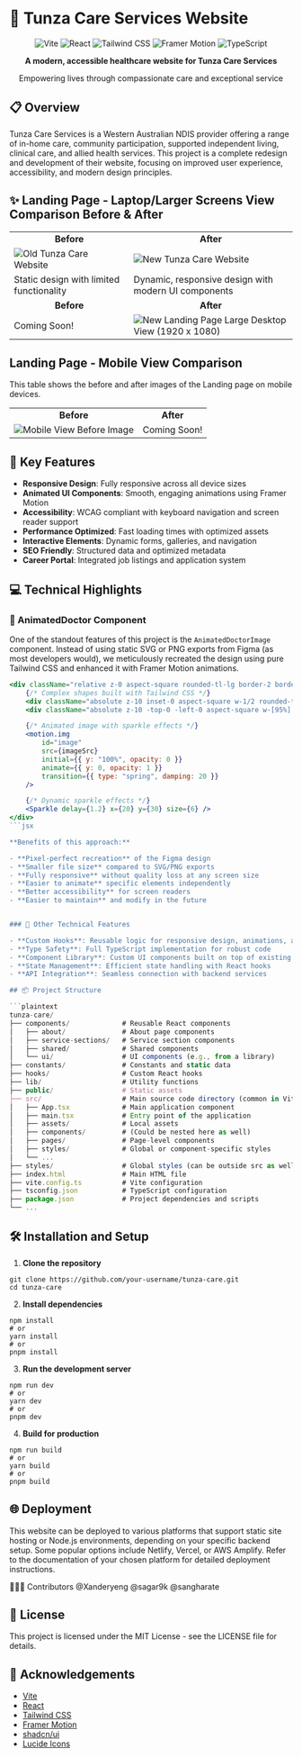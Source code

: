 # 🌟 Tunza Care Services Website

<div align="center">
    <img src="https://img.shields.io/badge/Vite-646CFF?style=for-the-badge&logo=vite&logoColor=white" alt="Vite" />
    <img src="https://img.shields.io/badge/React-61DAFB?style=for-the-badge&logo=react&logoColor=black" alt="React" />
    <img src="https://img.shields.io/badge/Tailwind_CSS-38B2AC?style=for-the-badge&logo=tailwind-css&logoColor=white" alt="Tailwind CSS" />
    <img src="https://img.shields.io/badge/Framer_Motion-0055FF?style=for-the-badge&logo=framer&logoColor=white" alt="Framer Motion" />
    <img src="https://img.shields.io/badge/TypeScript-3178C6?style=for-the-badge&logo=typescript&logoColor=white" alt="TypeScript" />
</div>

<div align="center">
    <p><strong>A modern, accessible healthcare website for Tunza Care Services</strong></p>
    <p>Empowering lives through compassionate care and exceptional service</p>
</div>

## 📋 Overview

Tunza Care Services is a Western Australian NDIS provider offering a range of in-home care, community participation, supported independent living, clinical care, and allied health services. This project is a complete redesign and development of their website, focusing on improved user experience, accessibility, and modern design principles.

## ✨ Landing Page - Laptop/Larger Screens View Comparison Before & After

<div align="center">
    <table>
        <tr>
            <td align="center"><strong>Before</strong></td>
            <td align="center"><strong>After</strong></td>
        </tr>
        <tr>
            <td><img src="https://github.com/nmcyber/tunza-care/blob/main/public/tunza_care_landing_page_before.png" alt="Old Tunza Care Website" /></td>
            <td><img src="https://github.com/nmcyber/tunza-care/blob/main/public/laptop_tunza-nmcyber-2025-03-25-02_14_33_after.png" alt="New Tunza Care Website" /></td>
        </tr>
        <tr>
            <td>Static design with limited functionality</td>
            <td>Dynamic, responsive design with modern UI components</td>
        </tr>
        <tr>
            <td align="center"><strong>Before</strong></td>
            <td align="center"><strong>After</strong></td>
        </tr>
         <tr>
            <td>Coming Soon!</td>
            <td><img src="https://github.com/nmcyber/tunza-care/blob/main/public/large_desktop_view-dev-tunza-nmcyber-2025-03-25-02_15_47_after.png" alt="New Landing Page Large Desktop View (1920 x 1080)" /></td>
        </tr>
    </table>
</div>

## Landing Page - Mobile View Comparison

This table shows the before and after images of the Landing page on mobile devices.
<div>
    <table>
            <tr>
                <td align="center"><strong>Before</strong></td>
                <td align="center"><strong>After</strong></td>
            </tr>
            <tr>
                <td><img src="https://github.com/nmcyber/tunza-care/blob/main/public/mobile_landing_page_-tunzacareservices-au-2025-03-25-03_18_38_before.png" alt="Mobile View Before Image" /></td>
                <td>Coming Soon!</td>
            </tr>
        </table>
</div>

## 🚀 Key Features

- **Responsive Design**: Fully responsive across all device sizes
- **Animated UI Components**: Smooth, engaging animations using Framer Motion
- **Accessibility**: WCAG compliant with keyboard navigation and screen reader support
- **Performance Optimized**: Fast loading times with optimized assets
- **Interactive Elements**: Dynamic forms, galleries, and navigation
- **SEO Friendly**: Structured data and optimized metadata
- **Career Portal**: Integrated job listings and application system

## 💻 Technical Highlights

### 🎨 AnimatedDoctor Component

One of the standout features of this project is the `AnimatedDoctorImage` component. Instead of using static SVG or PNG exports from Figma (as most developers would), we meticulously recreated the design using pure Tailwind CSS and enhanced it with Framer Motion animations.

```jsx
<div className="relative z-0 aspect-square rounded-tl-lg border-2 border-pink-700">
    {/* Complex shapes built with Tailwind CSS */}
    <div className="absolute z-10 inset-0 aspect-square w-1/2 rounded-tl-md bg-lime-500" />
    <div className="absolute z-10 -top-0 -left-0 aspect-square w-[95%] bg-lime-500 rounded-full" />

    {/* Animated image with sparkle effects */}
    <motion.img
        id="image"
        src={imageSrc}
        initial={{ y: "100%", opacity: 0 }}
        animate={{ y: 0, opacity: 1 }}
        transition={{ type: "spring", damping: 20 }}
    />

    {/* Dynamic sparkle effects */}
    <Sparkle delay={1.2} x={20} y={30} size={6} />
</div>
```jsx

**Benefits of this approach:**

- **Pixel-perfect recreation** of the Figma design
- **Smaller file size** compared to SVG/PNG exports
- **Fully responsive** without quality loss at any screen size
- **Easier to animate** specific elements independently
- **Better accessibility** for screen readers
- **Easier to maintain** and modify in the future


### 🧩 Other Technical Features

- **Custom Hooks**: Reusable logic for responsive design, animations, and more
- **Type Safety**: Full TypeScript implementation for robust code
- **Component Library**: Custom UI components built on top of existing libraries
- **State Management**: Efficient state handling with React hooks
- **API Integration**: Seamless connection with backend services

## 📦 Project Structure

```plaintext
tunza-care/
├── components/             # Reusable React components
│   ├── about/              # About page components
│   ├── service-sections/   # Service section components
│   ├── shared/             # Shared components
│   └── ui/                 # UI components (e.g., from a library)
├── constants/              # Constants and static data
├── hooks/                  # Custom React hooks
├── lib/                    # Utility functions
├── public/                 # Static assets
├── src/                    # Main source code directory (common in Vite React)
│   ├── App.tsx             # Main application component
│   ├── main.tsx            # Entry point of the application
│   ├── assets/             # Local assets
│   ├── components/         # (Could be nested here as well)
│   ├── pages/              # Page-level components
│   ├── styles/             # Global or component-specific styles
│   └── ...
├── styles/                 # Global styles (can be outside src as well)
├── index.html              # Main HTML file
├── vite.config.ts          # Vite configuration
├── tsconfig.json           # TypeScript configuration
├── package.json            # Project dependencies and scripts
└── ...

```

## 🛠️ Installation and Setup

1. **Clone the repository**

```shellscript
git clone https://github.com/your-username/tunza-care.git
cd tunza-care
```

2. **Install dependencies**

```shellscript
npm install
# or
yarn install
# or
pnpm install
```

3. **Run the development server**

```shellscript
npm run dev
# or
yarn dev
# or
pnpm dev
```

4. **Build for production**

```shellscript
npm run build
# or
yarn build
# or
pnpm build
```

## 🌐 Deployment

This website can be deployed to various platforms that support static site hosting or Node.js environments, depending on your specific backend setup. Some popular options include Netlify, Vercel, or AWS Amplify. Refer to the documentation of your chosen platform for detailed deployment instructions.

🧑‍🤝‍🧑 Contributors
@Xanderyeng
@sagar9k
@sangharate

## 📄 License

This project is licensed under the MIT License - see the LICENSE file for details.

## 🙏 Acknowledgements

- [Vite](https://vite.dev/)
- [React](https://reactjs.org/)
- [Tailwind CSS](https://tailwindcss.com/)
- [Framer Motion](https://motion.dev/)
- [shadcn/ui](https://ui.shadcn.com/)
- [Lucide Icons](https://lucide.dev/)